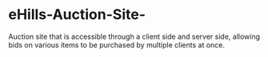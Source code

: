 # eHills-Auction-Site-
Auction site that is accessible through a client side and server side, allowing bids on various items to be purchased by multiple clients at once.
